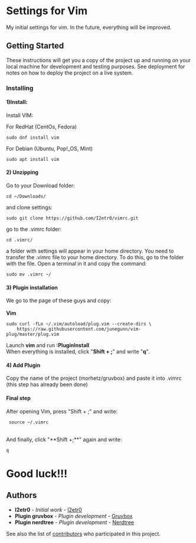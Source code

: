 # Settings for Vim

My initial settings for vim. In the future, everything will be improved.

## Getting Started

These instructions will get you a copy of the project up and running on your local machine for development and testing purposes. See deployment for notes on how to deploy the project on a live system.

### Installing

#### 1)Install:
Install VIM:

For RedHat (CentOs, Fedora)
```
sudo dnf install vim
```

For Debian (Ubuntu, Pop!\_OS, Mint)
```
sudo apt install vim
```
#### 2) Unzipping
Go to your Download folder:
```
cd ~/Downloads/
```
and clone settings:
```
sudo git clone https://github.com/I2etr0/vimrc.git
```
go to the .vimrc folder:

```
cd .vimrc/
```
a folder with settings will appear in your home directory. You need to transfer the .vimrc file to your home directory. To do this, go to the folder with the file. Open a terminal in it and copy the command:
```
sudo mv .vimrc ~/
```
#### 3) Plugin installation
We go to the page of these guys and copy:  
<br/>
**Vim**  

```
sudo curl -fLo ~/.vim/autoload/plug.vim --create-dirs \
    https://raw.githubusercontent.com/junegunn/vim-plug/master/plug.vim
```
Launch **vim** and run **:PluginInstall**  
When everything is installed, click "**Shift + ;**" and write "**q**".  

#### 4) Add Plugin
Copy the name of the project (morhetz/gruvbox) and paste it into .vimrc (this step has already been done)


#### Final step

After opening Vim, press "Shift + ;" and write:
```
 source ~/.vimrc
```
<br/>
And finally, click "**Shift +;**" again and write:  

```
q
```

# Good luck!!!


## Authors

* **I2etr0** - *Initial work* - [I2etr0](https://github.com/I2etr0)
* **Plugin gruvbox** - *Plugin development* - [Gruvbox](https://github.com/morhetz/gruvbox)
* **Plugin nerdtree** - *Plugin development* - [Nerdtree](https://github.com/preservim/nerdtree)


See also the list of [contributors](https://github.com/I2etr0/.vimrc/graphs/contributors) who participated in this project.
